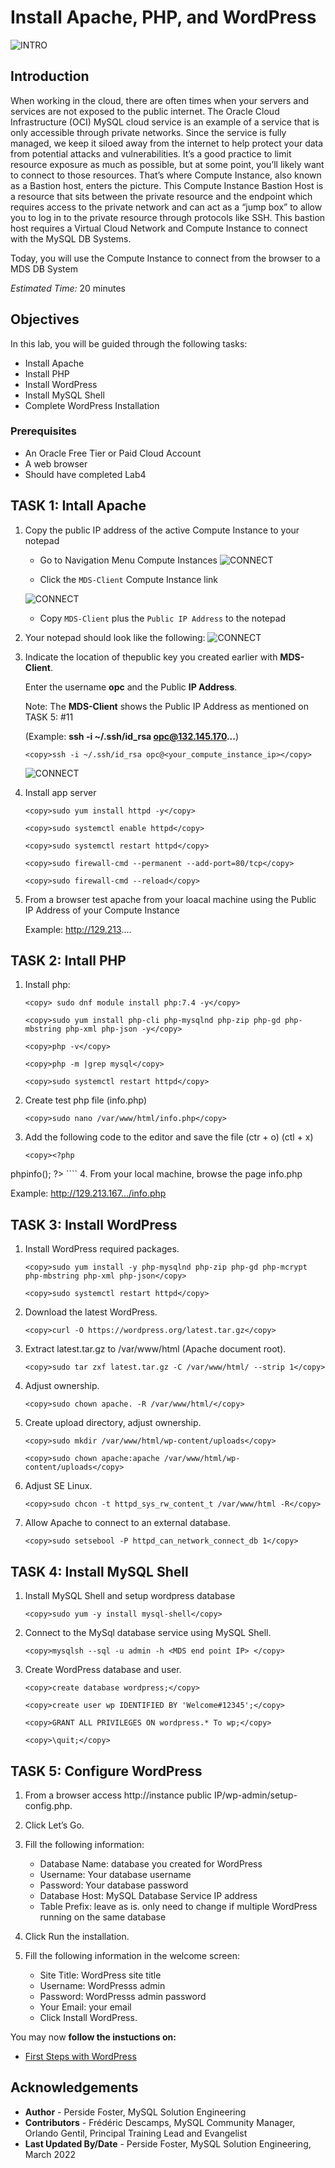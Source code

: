 # Install Apache, PHP, and WordPress
![INTRO](./images/00_mds_image.png " ") 


## Introduction

When working in the cloud, there are often times when your servers and services are not exposed to the public internet. The Oracle Cloud Infrastructure (OCI) MySQL cloud service is an example of a service that is only accessible through private networks. Since the service is fully managed, we keep it siloed away from the internet to help protect your data from potential attacks and vulnerabilities. It’s a good practice to limit resource exposure as much as possible, but at some point, you’ll likely want to connect to those resources. That’s where Compute Instance, also known as a Bastion host, enters the picture. This Compute Instance Bastion Host is a resource that sits between the private resource and the endpoint which requires access to the private network and can act as a “jump box” to allow you to log in to the private resource through protocols like SSH.  This bastion host requires a Virtual Cloud Network and Compute Instance to connect with the MySQL DB Systems. 

Today, you will use the Compute Instance to connect from the browser to a MDS DB System

_Estimated Time:_ 20 minutes


## Objectives

In this lab, you will be guided through the following tasks:

- Install Apache
- Install PHP
- Install WordPress
- Install MySQL Shell
- Complete WordPress Installation

### Prerequisites

* An Oracle Free Tier or Paid Cloud Account
* A web browser
* Should have completed Lab4

## **TASK 1:** Intall Apache
1. Copy the public IP address of the active Compute Instance to your notepad

    - Go to Navigation Menu 
            Compute 
            Instances
    ![CONNECT](./images/db-list.png " ")

    - Click the `MDS-Client` Compute Instance link

    ![CONNECT](./images/05compute08-b.png " ")
    
    - Copy `MDS-Client` plus  the `Public IP Address` to the notepad

2. Your notepad should look like the following:
     ![CONNECT](./images/notepad-rsa-key-compute-mds-1.png " ")
    
3. Indicate the location of thepublic key you created earlier with **MDS-Client**. 
    
    Enter the username **opc** and the Public **IP Address**.

    Note: The **MDS-Client**  shows the  Public IP Address as mentioned on TASK 5: #11
    
    (Example: **ssh -i ~/.ssh/id_rsa opc@132.145.170...**) 

    ```
    <copy>ssh -i ~/.ssh/id_rsa opc@<your_compute_instance_ip></copy>
    ```
    ![CONNECT](./images/06connect01-signin.png " ")

4.	Install app server

    ````
    <copy>sudo yum install httpd -y</copy>
    ````

    ````
    <copy>sudo systemctl enable httpd</copy>
    ````

    ````
    <copy>sudo systemctl restart httpd</copy>
    ````

    ````
    <copy>sudo firewall-cmd --permanent --add-port=80/tcp</copy>
    ````

    ````
    <copy>sudo firewall-cmd --reload</copy>
    ````

5.	From a browser test apache from your loacal machine using the Public IP Address of your Compute Instance

    Example: http://129.213....

## **TASK 2:** Intall PHP 

1.	Install php:

    ````
    <copy> sudo dnf module install php:7.4 -y</copy>
    ````
    ````
    <copy>sudo yum install php-cli php-mysqlnd php-zip php-gd php-mbstring php-xml php-json -y</copy>
    ````

    ````
    <copy>php -v</copy>
    ````
    ````
    <copy>php -m |grep mysql</copy>
    ````
    ````
    <copy>sudo systemctl restart httpd</copy>
    ````

2.	Create test php file (info.php)

    ````
    <copy>sudo nano /var/www/html/info.php</copy>   
    ````
3. Add the following code to the editor and save the file (ctr + o) (ctl + x)

    ````
    <copy><?php
phpinfo();
?></copy>
    ````
4. From your local machine, browse the page info.php

   Example: http://129.213.167.../info.php

## **TASK 3:** Install WordPress

1. Install WordPress required packages.

    ````
    <copy>sudo yum install -y php-mysqlnd php-zip php-gd php-mcrypt php-mbstring php-xml php-json</copy>   
    ````

    ````
    <copy>sudo systemctl restart httpd</copy>   
    ````
2. Download the latest WordPress.

    ````
    <copy>curl -O https://wordpress.org/latest.tar.gz</copy>   
    ````
3. Extract latest.tar.gz to /var/www/html (Apache document root).

    ````
    <copy>sudo tar zxf latest.tar.gz -C /var/www/html/ --strip 1</copy>   
    ````
4. Adjust ownership.

    ````
    <copy>sudo chown apache. -R /var/www/html/</copy>   
    ````
5. Create upload directory, adjust ownership.

    ````
    <copy>sudo mkdir /var/www/html/wp-content/uploads</copy>   
    ````
    
    ````
    <copy>sudo chown apache:apache /var/www/html/wp-content/uploads</copy>   
    ````
6. Adjust SE Linux.

    ````
    <copy>sudo chcon -t httpd_sys_rw_content_t /var/www/html -R</copy>   
    ````
7. Allow Apache to connect to an external database.

    ````
    <copy>sudo setsebool -P httpd_can_network_connect_db 1</copy>   
    ````

## **TASK 4:** Install MySQL Shell

1. Install MySQL Shell and setup wordpress database

    ````
    <copy>sudo yum -y install mysql-shell</copy>   
    ````

2. Connect to the MySql database service using MySQL Shell.

    ````
    <copy>mysqlsh --sql -u admin -h <MDS end point IP> </copy>   
    ````

3. Create WordPress database and user.

    ````
    <copy>create database wordpress;</copy>   
    ````

    ````
    <copy>create user wp IDENTIFIED BY 'Welcome#12345';</copy>   
    ````

    ````
    <copy>GRANT ALL PRIVILEGES ON wordpress.* To wp;</copy>   
    ````

    ````
    <copy>\quit;</copy>   
    ````
## **TASK 5:** Configure WordPress

1. From a browser access http://instance public IP/wp-admin/setup-config.php.

2. Click Let’s Go.

3. Fill the following information:
    - Database Name: database you created for WordPress
    - Username: Your database username
    - Password: Your database password
    - Database Host: MySQL Database Service IP address
    - Table Prefix: leave as is. only need to change if multiple WordPress running on the same database

4. Click Run the installation.

5. Fill the following information in the welcome screen:
    - Site Title: WordPress site title
    - Username: WordPresss admin
    - Password: WordPresss admin password
    - Your Email: your email
    - Click Install WordPress.
    
You may now **follow the instuctions on:**
 * [First Steps with WordPress](https://wordpress.org/support/article/first-steps-with-wordpres)
## Acknowledgements
* **Author** - Perside Foster, MySQL Solution Engineering 
* **Contributors** - Frédéric Descamps, MySQL Community Manager, Orlando Gentil, Principal Training Lead and Evangelist
* **Last Updated By/Date** - Perside Foster, MySQL Solution Engineering, March 2022
